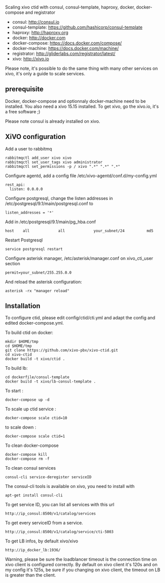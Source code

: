 Scaling xivo ctid with consul, consul-template, haproxy, docker, docker-compose and registrator

* consul: http://consul.io
* consul-template: https://github.com/hashicorp/consul-template
* haproxy: http://haproxy.org
* docker: http://docker.com
* docker-compose: https://docs.docker.com/compose/
* docker-machine: https://docs.docker.com/machine/
* registrator: http://gliderlabs.com/registrator/latest/
* xivo: http://xivo.io

Please note, it's possible to do the same thing with many other services on xivo, it's only a guide to scale services.

prerequisite
------------

Docker, docker-compose and optionnaly docker-machine need to be installed. You also need a xivo 15.15 installed. To get xivo, go the xivo.io, it's a free software ;)

Please note consul is already installed on xivo.

XiVO configuration
------------------

Add a user to rabbitmq

    rabbitmqctl add_user xivo xivo
    rabbitmqctl set_user_tags xivo administrator
    rabbitmqctl set_permissions -p / xivo ".*" ".*" ".*" 

Configure agentd, add a config file /etc/xivo-agentd/conf.d/my-config.yml 

    rest_api:
      listen: 0.0.0.0

Configure postgresql, change the listen addresses in /etc/postgresql/9.1/main/postgresql.conf to

    listen_addresses = '*'

Add in /etc/postgresql/9.1/main/pg_hba.conf

    host    all             all             your_subnet/24          md5

Restart Postgresql

    service postgresql restart

Configure asterisk manager, /etc/asterisk/manager.conf on xivo_cti_user section

    permit=your_subnet/255.255.0.0

And reload the asterisk configuration:

    asterisk -rx "manager reload"

Installation
------------

To configure ctid, please edit config/ctid/cti.yml and adapt the config and edited docker-compose.yml.

To build ctid on docker:

    mkdir $HOME/tmp
    cd $HOME/tmp
    git clone https://github.com/xivo-pbx/xivo-ctid.git
    cd xivo-ctid
    docker build -t xivo/ctid .

To build lb:

    cd dockerfile/consul-template
    docker build -t xivo/lb-consul-template .

To start :

    docker-compose up -d

To scale up ctid service :

    docker-compose scale ctid=10

to scale down :

    docker-compose scale ctid=1

To clean docker-compose

    docker-compose kill
    docker-compose rm -f

To clean consul services

    consul-cli service-deregister serviceID

The consul-cli tools is available on xivo, you need to install with

    apt-get install consul-cli

To get service ID, you can list all services with this url

    http://ip_consul:8500/v1/catalog/services

To get every serviceID from a service.

    http://ip_consul:8500/v1/catalog/service/cti-5003

To get LB infos, by default xivo/xivo

    http://ip_docker_lb:1936/

Warning, please be sure the loadblancer timeout is the connection time on xivo client is configured correctly. By default on xivo client it's 120s and on my config it's 125s, be sure if you changing on xivo client, the timeout on LB is greater than the client.


